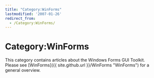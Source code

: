 ```yaml
---
title: "Category:WinForms"
lastmodified: '2007-01-26'
redirect_from:
  - /Category:WinForms/
---
```


Category:WinForms
=================

This category contains articles about the Windows Forms GUI Toolkit. Please see [WinForms]({{ site.github.url }}/WinForms "WinForms") for a general overview.

